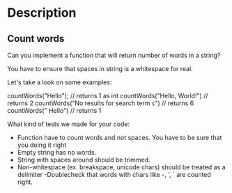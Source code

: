 # Description 

## Count words

Can you implement a function that will return number of words in a string?

You have to ensure that spaces in string is a whitespace for real.

Let's take a look on some examples:

countWords("Hello"); // returns 1 as int
countWords("Hello, World!") // returns 2
countWords("No results for search term `s`") // returns 6
countWords(" Hello") // returns 1


What kind of tests we made for your code:

- Function have to count words and not spaces. You have to be sure that you doing it right
- Empty string has no words.
- String with spaces around should be trimmed.
- Non-whitespace (ex. breakspace, unicode chars) should be treated as a delimiter
-Doublecheck that words with chars like -, ', ` are counted right.

